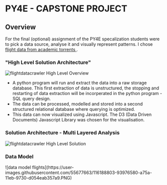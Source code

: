 

<h1>PY4E - CAPSTONE PROJECT</h2>

<h2>Overview</h2>
For the final (optional) assignment of the PY4E specalization students were to pick a data source, analyse it and visually represent patterns. I chose <a href = https://academictorrents.com/details/a2ccf94bbb4af222bf8e69dad60a68a29f310d9a> flight data from academic torrents </a>.


<h3>"High Level Solution Architecture"</h3>

![flightdatacrawler High Level Overview](https://user-images.githubusercontent.com/55677663/116178867-d9e3c900-a748-11eb-8f0f-f5dbab3d3708.PNG) 

<ul>
  <li> A python program will run and extract the data into a raw storage database. This first extraction of data is unstructured, the stopping and restarting of data extraction will be incorperated in the python program - SQL query design. </li>
  <li> The data can be processed, modelled and stored into a second structured relational database where querying is optimized. </li>
  <li>This data can now visualized using Javascript. The D3 (Data Driven Documents) Javascript Library was chosen for the visualisation. </li>
 </ul>
 
 <h3>Solution Architecture - Multi Layered Analysis</h3>

![flightdatacrawler High Level Solution](https://user-images.githubusercontent.com/55677663/116178864-d81a0580-a748-11eb-8cce-ed0ca93e058b.PNG)

<h3>Data Model</h3>
![data model flights](https://user-images.githubusercontent.com/55677663/116188803-93976580-a75a-11eb-9730-d054eab357a9.PNG)
